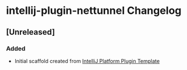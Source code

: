 <!-- Keep a Changelog guide -> https://keepachangelog.com -->

# intellij-plugin-nettunnel Changelog

## [Unreleased]
### Added
- Initial scaffold created from [IntelliJ Platform Plugin Template](https://github.com/JetBrains/intellij-platform-plugin-template)
